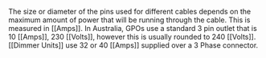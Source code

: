 The size or diameter of the pins used for different cables depends on the maximum amount of power that will be running through the cable. This is measured in [[Amps]]. In Australia, GPOs use a standard 3 pin outlet that is 10 [[Amps]], 230 [[Volts]], however this is usually rounded to 240 [[Volts]]. [[Dimmer Units]] use 32 or 40 [[Amps]] supplied over a 3 Phase connector. 